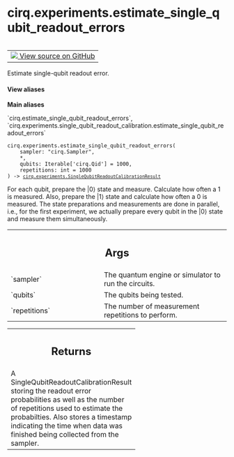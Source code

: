 <div itemscope itemtype="http://developers.google.com/ReferenceObject">
<meta itemprop="name" content="cirq.experiments.estimate_single_qubit_readout_errors" />
<meta itemprop="path" content="Stable" />
</div>

# cirq.experiments.estimate_single_qubit_readout_errors

<!-- Insert buttons and diff -->

<table class="tfo-notebook-buttons tfo-api" align="left">

<td>
  <a target="_blank" href="https://github.com/quantumlib/cirq/tree/master/cirq/experiments/single_qubit_readout_calibration.py">
    <img src="https://www.tensorflow.org/images/GitHub-Mark-32px.png" />
    View source on GitHub
  </a>
</td>
</table>



Estimate single-qubit readout error.

<section class="expandable">
  <h4 class="showalways">View aliases</h4>
  <p>
<b>Main aliases</b>
<p>`cirq.estimate_single_qubit_readout_errors`, `cirq.experiments.single_qubit_readout_calibration.estimate_single_qubit_readout_errors`</p>
</p>
</section>

<pre class="devsite-click-to-copy prettyprint lang-py tfo-signature-link">
<code>cirq.experiments.estimate_single_qubit_readout_errors(
    sampler: "cirq.Sampler",
    *,
    qubits: Iterable['cirq.Qid'] = 1000,
    repetitions: int = 1000
) -> <a href="../../cirq/experiments/SingleQubitReadoutCalibrationResult.md"><code>cirq.experiments.SingleQubitReadoutCalibrationResult</code></a>
</code></pre>



<!-- Placeholder for "Used in" -->

For each qubit, prepare the |0⟩ state and measure. Calculate how often a 1
is measured. Also, prepare the |1⟩ state and calculate how often a 0 is
measured. The state preparations and measurements are done in parallel,
i.e., for the first experiment, we actually prepare every qubit in the |0⟩
state and measure them simultaneously.

<!-- Tabular view -->
 <table class="responsive fixed orange">
<colgroup><col width="214px"><col></colgroup>
<tr><th colspan="2"><h2 class="add-link">Args</h2></th></tr>

<tr>
<td>
`sampler`
</td>
<td>
The quantum engine or simulator to run the circuits.
</td>
</tr><tr>
<td>
`qubits`
</td>
<td>
The qubits being tested.
</td>
</tr><tr>
<td>
`repetitions`
</td>
<td>
The number of measurement repetitions to perform.
</td>
</tr>
</table>



<!-- Tabular view -->
 <table class="responsive fixed orange">
<colgroup><col width="214px"><col></colgroup>
<tr><th colspan="2"><h2 class="add-link">Returns</h2></th></tr>
<tr class="alt">
<td colspan="2">
A SingleQubitReadoutCalibrationResult storing the readout error
probabilities as well as the number of repetitions used to estimate
the probabilties. Also stores a timestamp indicating the time when
data was finished being collected from the sampler.
</td>
</tr>

</table>

